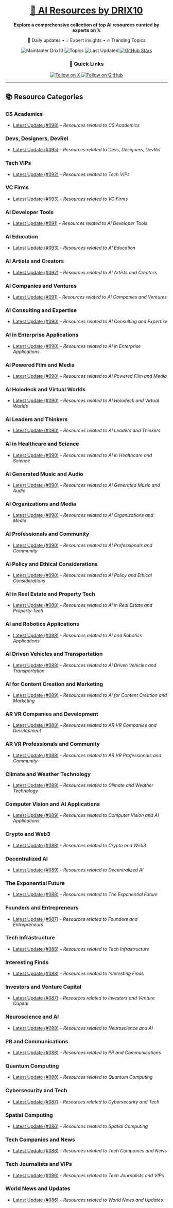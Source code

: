 
<div align="center">
  <h1><a href="https://x.com/DRIX_10_" target="_blank">🚀 AI Resources by DRIX10</a></h1>
  <p><strong>Explore a comprehensive collection of top AI resources curated by experts on 𝕏</strong></p>
  <p>🌟 Daily updates • 💡 Expert insights • 🔥 Trending Topics</p>

  <img src="https://img.shields.io/badge/Maintainer-Drix10-blue?style=for-the-badge" alt="Maintainer Drix10" />
  <img src="https://img.shields.io/badge/Topics-Everything%2C%20AI-red?style=for-the-badge" alt="Topics" />
  <img src="https://img.shields.io/github/last-commit/Drix10/ai-resources?style=for-the-badge&color=5D6D7E" alt="Last Updated" />
  <a href="https://github.com/Drix10/ai-resources"><img src="https://img.shields.io/github/stars/Drix10/ai-resources?style=for-the-badge&color=yellow" alt="GitHub Stars" /></a>

  <br>

  <h3>🌟 Quick Links</h3>
    <a href="https://x.com/DRIX_10_">
      <img src="https://img.shields.io/badge/Follow_on_𝕏-black?style=for-the-badge&logo=x&logoColor=white" alt="Follow on X" />
    </a>
    <a href="https://github.com/Drix10">
      <img src="https://img.shields.io/badge/Follow_on_GitHub-black?style=for-the-badge&logo=github&logoColor=white" alt="Follow on GitHub" />
    </a>
</div>

---

## 📚 Resource Categories

### CS Academics

*   [Latest Update (#098)](https://github.com/Drix10/ai-resources/blob/main/CS%20Academics/resources-098.md) - *Resources related to CS Academics*

### Devs, Designers, DevRel

*   [Latest Update (#095)](https://github.com/Drix10/ai-resources/blob/main/Devs%2C%20Designers%2C%20DevRel/resources-095.md) - *Resources related to Devs, Designers, DevRel*

### Tech VIPs

*   [Latest Update (#092)](https://github.com/Drix10/ai-resources/blob/main/Tech%20VIPs/resources-092.md) - *Resources related to Tech VIPs*

### VC Firms

*   [Latest Update (#093)](https://github.com/Drix10/ai-resources/blob/main/VC%20Firms/resources-093.md) - *Resources related to VC Firms*

### AI Developer Tools

*   [Latest Update (#091)](https://github.com/Drix10/ai-resources/blob/main/AI%20Developer%20Tools/resources-091.md) - *Resources related to AI Developer Tools*

### AI Education

*   [Latest Update (#093)](https://github.com/Drix10/ai-resources/blob/main/AI%20Education/resources-093.md) - *Resources related to AI Education*

### AI Artists and Creators

*   [Latest Update (#092)](https://github.com/Drix10/ai-resources/blob/main/AI%20Artists%20and%20Creators/resources-092.md) - *Resources related to AI Artists and Creators*

### AI Companies and Ventures

*   [Latest Update (#091)](https://github.com/Drix10/ai-resources/blob/main/AI%20Companies%20and%20Ventures/resources-091.md) - *Resources related to AI Companies and Ventures*

### AI Consulting and Expertise

*   [Latest Update (#090)](https://github.com/Drix10/ai-resources/blob/main/AI%20Consulting%20and%20Expertise/resources-090.md) - *Resources related to AI Consulting and Expertise*

### AI in Enterprise Applications

*   [Latest Update (#090)](https://github.com/Drix10/ai-resources/blob/main/AI%20in%20Enterprise%20Applications/resources-090.md) - *Resources related to AI in Enterprise Applications*

### AI Powered Film and Media

*   [Latest Update (#090)](https://github.com/Drix10/ai-resources/blob/main/AI%20Powered%20Film%20and%20Media/resources-090.md) - *Resources related to AI Powered Film and Media*

### AI Holodeck and Virtual Worlds

*   [Latest Update (#090)](https://github.com/Drix10/ai-resources/blob/main/AI%20Holodeck%20and%20Virtual%20Worlds/resources-090.md) - *Resources related to AI Holodeck and Virtual Worlds*

### AI Leaders and Thinkers

*   [Latest Update (#090)](https://github.com/Drix10/ai-resources/blob/main/AI%20Leaders%20and%20Thinkers/resources-090.md) - *Resources related to AI Leaders and Thinkers*

### AI in Healthcare and Science

*   [Latest Update (#090)](https://github.com/Drix10/ai-resources/blob/main/AI%20in%20Healthcare%20and%20Science/resources-090.md) - *Resources related to AI in Healthcare and Science*

### AI Generated Music and Audio

*   [Latest Update (#090)](https://github.com/Drix10/ai-resources/blob/main/AI%20Generated%20Music%20and%20Audio/resources-090.md) - *Resources related to AI Generated Music and Audio*

### AI Organizations and Media

*   [Latest Update (#090)](https://github.com/Drix10/ai-resources/blob/main/AI%20Organizations%20and%20Media/resources-090.md) - *Resources related to AI Organizations and Media*

### AI Professionals and Community

*   [Latest Update (#090)](https://github.com/Drix10/ai-resources/blob/main/AI%20Professionals%20and%20Community/resources-090.md) - *Resources related to AI Professionals and Community*

### AI Policy and Ethical Considerations

*   [Latest Update (#090)](https://github.com/Drix10/ai-resources/blob/main/AI%20Policy%20and%20Ethical%20Considerations/resources-090.md) - *Resources related to AI Policy and Ethical Considerations*

### AI in Real Estate and Property Tech

*   [Latest Update (#088)](https://github.com/Drix10/ai-resources/blob/main/AI%20in%20Real%20Estate%20and%20Property%20Tech/resources-088.md) - *Resources related to AI in Real Estate and Property Tech*

### AI and Robotics Applications

*   [Latest Update (#088)](https://github.com/Drix10/ai-resources/blob/main/AI%20and%20Robotics%20Applications/resources-088.md) - *Resources related to AI and Robotics Applications*

### AI Driven Vehicles and Transportation

*   [Latest Update (#088)](https://github.com/Drix10/ai-resources/blob/main/AI%20Driven%20Vehicles%20and%20Transportation/resources-088.md) - *Resources related to AI Driven Vehicles and Transportation*

### AI for Content Creation and Marketing

*   [Latest Update (#089)](https://github.com/Drix10/ai-resources/blob/main/AI%20for%20Content%20Creation%20and%20Marketing/resources-089.md) - *Resources related to AI for Content Creation and Marketing*

### AR VR Companies and Development

*   [Latest Update (#088)](https://github.com/Drix10/ai-resources/blob/main/AR%20VR%20Companies%20and%20Development/resources-088.md) - *Resources related to AR VR Companies and Development*

### AR VR Professionals and Community

*   [Latest Update (#088)](https://github.com/Drix10/ai-resources/blob/main/AR%20VR%20Professionals%20and%20Community/resources-088.md) - *Resources related to AR VR Professionals and Community*

### Climate and Weather Technology

*   [Latest Update (#088)](https://github.com/Drix10/ai-resources/blob/main/Climate%20and%20Weather%20Technology/resources-088.md) - *Resources related to Climate and Weather Technology*

### Computer Vision and AI Applications

*   [Latest Update (#089)](https://github.com/Drix10/ai-resources/blob/main/Computer%20Vision%20and%20AI%20Applications/resources-089.md) - *Resources related to Computer Vision and AI Applications*

### Crypto and Web3

*   [Latest Update (#088)](https://github.com/Drix10/ai-resources/blob/main/Crypto%20and%20Web3/resources-088.md) - *Resources related to Crypto and Web3*

### Decentralized AI

*   [Latest Update (#089)](https://github.com/Drix10/ai-resources/blob/main/Decentralized%20AI/resources-089.md) - *Resources related to Decentralized AI*

### The Exponential Future

*   [Latest Update (#088)](https://github.com/Drix10/ai-resources/blob/main/The%20Exponential%20Future/resources-088.md) - *Resources related to The Exponential Future*

### Founders and Entrepreneurs

*   [Latest Update (#087)](https://github.com/Drix10/ai-resources/blob/main/Founders%20and%20Entrepreneurs/resources-087.md) - *Resources related to Founders and Entrepreneurs*

### Tech Infrastructure

*   [Latest Update (#088)](https://github.com/Drix10/ai-resources/blob/main/Tech%20Infrastructure/resources-088.md) - *Resources related to Tech Infrastructure*

### Interesting Finds

*   [Latest Update (#088)](https://github.com/Drix10/ai-resources/blob/main/Interesting%20Finds/resources-088.md) - *Resources related to Interesting Finds*

### Investors and Venture Capital

*   [Latest Update (#087)](https://github.com/Drix10/ai-resources/blob/main/Investors%20and%20Venture%20Capital/resources-087.md) - *Resources related to Investors and Venture Capital*

### Neuroscience and AI

*   [Latest Update (#088)](https://github.com/Drix10/ai-resources/blob/main/Neuroscience%20and%20AI/resources-088.md) - *Resources related to Neuroscience and AI*

### PR and Communications

*   [Latest Update (#088)](https://github.com/Drix10/ai-resources/blob/main/PR%20and%20Communications/resources-088.md) - *Resources related to PR and Communications*

### Quantum Computing

*   [Latest Update (#088)](https://github.com/Drix10/ai-resources/blob/main/Quantum%20Computing/resources-088.md) - *Resources related to Quantum Computing*

### Cybersecurity and Tech

*   [Latest Update (#087)](https://github.com/Drix10/ai-resources/blob/main/Cybersecurity%20and%20Tech/resources-087.md) - *Resources related to Cybersecurity and Tech*

### Spatial Computing

*   [Latest Update (#086)](https://github.com/Drix10/ai-resources/blob/main/Spatial%20Computing/resources-086.md) - *Resources related to Spatial Computing*

### Tech Companies and News

*   [Latest Update (#086)](https://github.com/Drix10/ai-resources/blob/main/Tech%20Companies%20and%20News/resources-086.md) - *Resources related to Tech Companies and News*

### Tech Journalists and VIPs

*   [Latest Update (#086)](https://github.com/Drix10/ai-resources/blob/main/Tech%20Journalists%20and%20VIPs/resources-086.md) - *Resources related to Tech Journalists and VIPs*

### World News and Updates

*   [Latest Update (#086)](https://github.com/Drix10/ai-resources/blob/main/World%20News%20and%20Updates/resources-086.md) - *Resources related to World News and Updates*

